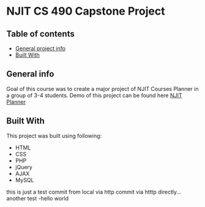 # NJIT CS 490 Capstone Project #

## Table of contents
* [General project info](#general-project-info)
* [Built With](#built-with)

## General info

Goal of this course was to create a major project of NJIT Courses Planner in a group of 3-4 students.
Demo of this project can be found here [NJIT Planner](https://mahesh.life/njit-planner/)

## Built With
This project was built using following:

* HTML
* CSS
* PHP
* jQuery
* AJAX
* MySQL

this is just a test commit from local via http
commit via htttp directly...
another test -hello world
